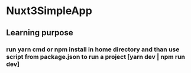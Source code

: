 # Nuxt3SimpleApp
## Learning purpose
### run yarn cmd or npm install in home directory and than use script from package.json to run a project [yarn dev | npm run dev]
